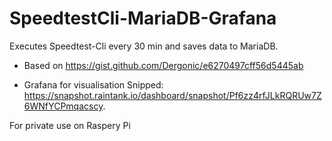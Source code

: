 # SpeedtestCli-MariaDB-Grafana

Executes Speedtest-Cli every 30 min and saves data to MariaDB. 
* Based on https://gist.github.com/Dergonic/e6270497cff56d5445ab

* Grafana for visualisation Snipped: https://snapshot.raintank.io/dashboard/snapshot/Pf6zz4rfJLkRQRUw7Z6WNfYCPmqacscy.

For private use on Raspery Pi
